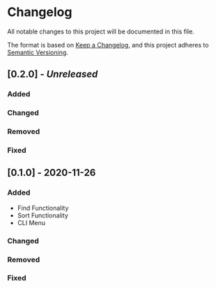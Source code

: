 # Changelog

All notable changes to this project will be documented in this file.

The format is based on [Keep a Changelog](https://keepachangelog.com/en/1.0.0/),
and this project adheres to [Semantic Versioning](https://semver.org/spec/v2.0.0.html).

## [0.2.0] - _Unreleased_

### Added

### Changed

### Removed

### Fixed

## [0.1.0] - 2020-11-26

### Added

- Find Functionality
- Sort Functionality
- CLI Menu

### Changed

### Removed

### Fixed

